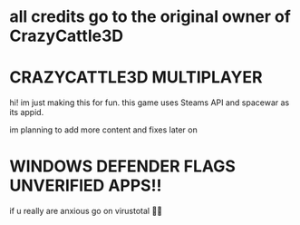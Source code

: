 # all credits go to the original owner of CrazyCattle3D

# CRAZYCATTLE3D MULTIPLAYER

hi! im just making this for fun. this game uses Steams API and spacewar as its appid.

im planning to add more content and fixes later on




# WINDOWS DEFENDER FLAGS UNVERIFIED APPS!!
if u really are anxious go on virustotal 🤷‍♂️

